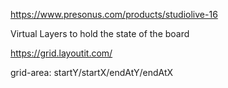https://www.presonus.com/products/studiolive-16

Virtual Layers to hold the state of the board

https://grid.layoutit.com/

grid-area: startY/startX/endAtY/endAtX
